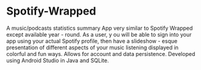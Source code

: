 # Spotify-Wrapped
A music/podcasts statistics summary App very similar to Spotify Wrapped except available year - round. As a user, y ou will be able to sign into your app using your actual Spotify profile, then have a slideshow - esque presentation of different aspects of your music listening displayed in colorful and fun ways. Allows for account and data persistence. Developed using Android Studio in Java and SQLite.
